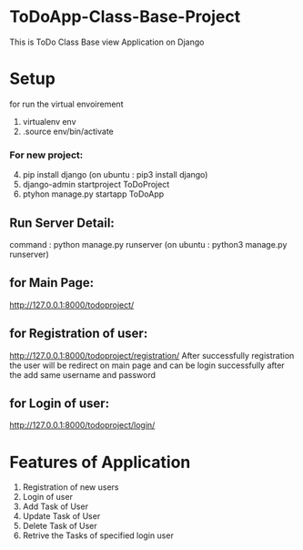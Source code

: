 # ToDoApp-Class-Base-Project
This is ToDo Class Base view Application on Django 

# Setup
for run the virtual envoirement 

1. virtualenv env
2. .source env/bin/activate

### For new project:
4. pip install django (on ubuntu : pip3 install django)
5. django-admin startproject ToDoProject
6. ptyhon manage.py startapp ToDoApp

## Run Server Detail:
 command : python manage.py runserver (on ubuntu : python3 manage.py runserver) 
 
 ## for Main Page:
 http://127.0.0.1:8000/todoproject/
 
 ## for Registration of user:
 http://127.0.0.1:8000/todoproject/registration/
 After successfully registration the user will be redirect on main page and can be login successfully
 after the add same username and password
 
 ## for Login of user:
 http://127.0.0.1:8000/todoproject/login/
 
 # Features of Application
 
 1. Registration of new users
 2. Login of user
 3. Add Task of User
 4. Update Task of User
 5. Delete Task of User
 6. Retrive the Tasks of specified login user
 
 
 
